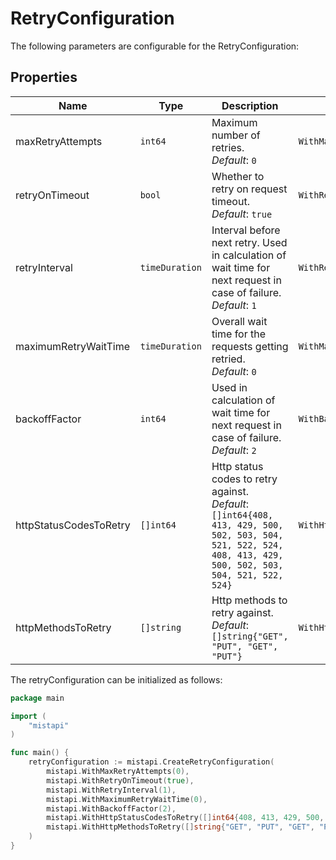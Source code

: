
# RetryConfiguration

The following parameters are configurable for the RetryConfiguration:

## Properties

| Name | Type | Description | Setter | Getter |
|  --- | --- | --- | --- | --- |
| maxRetryAttempts | `int64` | Maximum number of retries.<br>*Default*: `0` | `WithMaxRetryAttempts` | `MaxRetryAttempts()` |
| retryOnTimeout | `bool` | Whether to retry on request timeout.<br>*Default*: `true` | `WithRetryOnTimeout` | `RetryOnTimeout()` |
| retryInterval | `timeDuration` | Interval before next retry. Used in calculation of wait time for next request in case of failure.<br>*Default*: `1` | `WithRetryInterval` | `RetryInterval()` |
| maximumRetryWaitTime | `timeDuration` | Overall wait time for the requests getting retried.<br>*Default*: `0` | `WithMaximumRetryWaitTime` | `MaximumRetryWaitTime()` |
| backoffFactor | `int64` | Used in calculation of wait time for next request in case of failure.<br>*Default*: `2` | `WithBackoffFactor` | `BackoffFactor()` |
| httpStatusCodesToRetry | `[]int64` | Http status codes to retry against.<br>*Default*: `[]int64{408, 413, 429, 500, 502, 503, 504, 521, 522, 524, 408, 413, 429, 500, 502, 503, 504, 521, 522, 524}` | `WithHttpStatusCodesToRetry` | `HttpStatusCodesToRetry()` |
| httpMethodsToRetry | `[]string` | Http methods to retry against.<br>*Default*: `[]string{"GET", "PUT", "GET", "PUT"}` | `WithHttpMethodsToRetry` | `HttpMethodsToRetry()` |

The retryConfiguration can be initialized as follows:

```go
package main

import (
    "mistapi"
)

func main() {
    retryConfiguration := mistapi.CreateRetryConfiguration(
        mistapi.WithMaxRetryAttempts(0),
        mistapi.WithRetryOnTimeout(true),
        mistapi.WithRetryInterval(1),
        mistapi.WithMaximumRetryWaitTime(0),
        mistapi.WithBackoffFactor(2),
        mistapi.WithHttpStatusCodesToRetry([]int64{408, 413, 429, 500, 502, 503, 504, 521, 522, 524, 408, 413, 429, 500, 502, 503, 504, 521, 522, 524}),
        mistapi.WithHttpMethodsToRetry([]string{"GET", "PUT", "GET", "PUT"}),
    )
}
```

